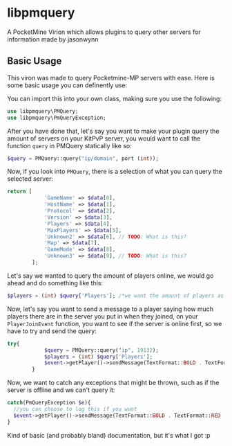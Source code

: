 # libpmquery
A PocketMine Virion which allows plugins to query other servers for information made by jasonwynn
## Basic Usage
This viron was made to query Pocketmine-MP servers with ease. Here is some basic usage you can definently use:

You can import this into your own class, making sure you use the following:
```php
use libpmquery\PMQuery;
use libpmquery\PmQueryException;
```
After you have done that, let's say you want to make your plugin query the amount of servers on your KitPvP server,
you would want to call the function `query` in PMQuery statically like so:
```php
$query = PMQuery::query("ip/domain", port (int));
```
Now, if you look into `PMQuery`, there is a selection of what you can query the selected server:
```php
return [
			'GameName' => $data[0],
			'HostName' => $data[1],
			'Protocol' => $data[2],
			'Version' => $data[3],
			'Players' => $data[4],
			'MaxPlayers' => $data[5],
			'Unknown2' => $data[6], // TODO: What is this?
			'Map' => $data[7],
			'GameMode' => $data[8],
			'Unknown3' => $data[9], // TODO: What is this?
		];
```
Let's say we wanted to query the amount of players online, we would go ahead and do something like this:
```php
$players = (int) $query['Players']; /*we want the amount of players as an integer*/
```
Now, let's say you want to send a message to a player saying how much players there are in the server you
put in when they joined, on your `PlayerJoinEvent` function, you want to see if the server is online first,
so we have to try and send the query:
```php
try{
			$query = PMQuery::query("ip", 19132);
			$players = (int) $query['Players'];
			$event->getPlayer()->sendMessage(TextFormat::BOLD . TextFormat::AQUA . "KitPvP currently has " . $players . " players!");
		}
```
Now, we want to catch any exceptions that might be thrown, such as if the server is offline and we can't query it:
```php
catch(PmQueryException $e){
  //you can choose to log this if you want
  $event->getPlayer()->sendMessage(TextFormat::BOLD . TextFormat::RED . "KitPvP is OFFLINE");
}
```

Kind of basic (and probably bland) documentation, but it's what I got :p
